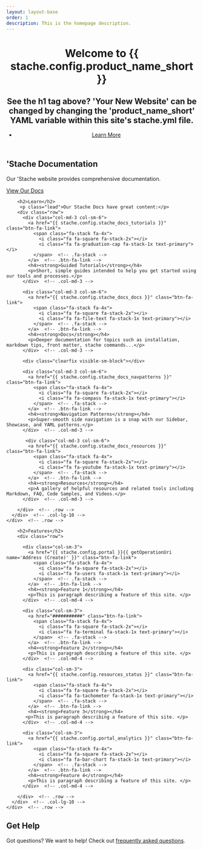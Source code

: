 ```yaml
---
layout: layout-base
order: 1
description: This is the homepage description.
---
```


<header class="welcome" data-stellar-background-ratio="0.5">
  <div class="text-vertical-center">
    <h1>Welcome to {{ stache.config.product_name_short }}</h1>
    <h2>See the h1 tag above?  'Your New Website' can be changed by changing the 'product_name_short' YAML variable within this site's stache.yml file.</h2>
    <ul class="list-inline">
      <li>
        <a href="#about" class="btn btn-lg btn-primary smooth-scroll">Learn More</a>
      </li>
    </ul>
  </div>
</header>

<section id="about" class="about section-padding">
  <div class="container">
    <div class="row">
      <div class="col-sm-12 text-center">
        <h2>'Stache Documentation</h2>
        <p class="lead">Our 'Stache website provides comprehensive documentation.</p>
        <p><a href="{{stache.config.stache_docs}}" class="btn btn-lg btn-primary">View Our Docs</a></p>
      </div>  <!-- .col-sm-12 -->
    </div>  <!-- .row -->
  </div>  <!-- .container -->
</section>  <!-- .about -->

<section id="features" class="learn section-padding bg-primary">
  <div class="container">
    <div class="row text-center">
      <div class="col-lg-10 col-lg-offset-1">
        
        <h2>Learn</h2>
         <p class="lead">Our Stache Docs have great content:</p>
        <div class="row"> 
          <div class="col-md-3 col-sm-6">
            <a href="{{ stache.config.stache_docs_tutorials }}" class="btn-fa-link">
              <span class="fa-stack fa-4x">
                <i class="fa fa-square fa-stack-2x"></i>
                <i class="fa fa-graduation-cap fa-stack-1x text-primary"></i>
              </span>  <!-- .fa-stack -->
            </a>  <!-- .btn-fa-link -->
            <h4><strong>Guided Tutorials</strong></h4>
            <p>Short, simple guides intended to help you get started using our tools and processes.</p>
          </div>  <!-- .col-md-3 -->
          
          <div class="col-md-3 col-sm-6">
            <a href="{{ stache.config.stache_docs_docs }}" class="btn-fa-link">
              <span class="fa-stack fa-4x">
                <i class="fa fa-square fa-stack-2x"></i>
                <i class="fa fa-file-text fa-stack-1x text-primary"></i>
              </span>  <!-- .fa-stack -->
            </a>  <!-- .btn-fa-link -->
            <h4><strong>Docs</strong></h4>
            <p>Deeper documentation for topics such as installation, markdown tips, front matter, stache commands...</p>
          </div>  <!-- .col-md-3 -->
          
          <div class="clearfix visible-sm-block"></div>
          
          <div class="col-md-3 col-sm-6">
            <a href="{{ stache.config.stache_docs_navpatterns }}" class="btn-fa-link">
              <span class="fa-stack fa-4x">
                <i class="fa fa-square fa-stack-2x"></i>
                <i class="fa fa-compass fa-stack-1x text-primary"></i>
              </span>  <!-- .fa-stack -->
            </a>  <!-- .btn-fa-link -->
            <h4><strong>Navigation Patterns</strong></h4>
            <p>Super-smooth side navigation is a snap with our Sidebar, Showcase, and YAML patterns.</p>
          </div>  <!-- .col-md-3 -->
          
           <div class="col-md-3 col-sm-6">
            <a href="{{ stache.config.stache_docs_resources }}" class="btn-fa-link">
              <span class="fa-stack fa-4x">
                <i class="fa fa-square fa-stack-2x"></i>
                <i class="fa fa-youtube fa-stack-1x text-primary"></i>
              </span>  <!-- .fa-stack -->
            </a>  <!-- .btn-fa-link -->
            <h4><strong>Resources</strong></h4>
            <p>A gallery of helpful resources and related tools including Markdown, FAQ, Code Samples, and Videos.</p>
          </div>  <!-- .col-md-3 -->
          
        </div>  <!-- .row -->
      </div>  <!-- .col-lg-10 -->
    </div>  <!-- .row -->
  </div>  <!-- .container -->
</section>  <!-- .learn -->

<section id="services" class="services section-padding bg-secondary">
  <div class="container">
    <div class="row text-center">
      <div class="col-lg-10 col-lg-offset-1">
        
        <h2>Features</h2>
        <div class="row">
          
          <div class="col-sm-3">
            <a href="{{ stache.config.portal }}{{ getOperationUri name='Address (Create)' }}" class="btn-fa-link">
              <span class="fa-stack fa-4x">
                <i class="fa fa-square fa-stack-2x"></i>
                <i class="fa fa-users fa-stack-1x text-primary"></i>
              </span>  <!-- .fa-stack -->
            </a>  <!-- .btn-fa-link -->
            <h4><strong>Feature 1</strong></h4>
            <p>This is paragraph describing a feature of this site. </p>
          </div>  <!-- .col-md-4 -->
          
          <div class="col-sm-3">
            <a href="###########" class="btn-fa-link">
              <span class="fa-stack fa-4x">
                <i class="fa fa-square fa-stack-2x"></i>
                <i class="fa fa-terminal fa-stack-1x text-primary"></i>
              </span>  <!-- .fa-stack -->
            </a>  <!-- .btn-fa-link -->
            <h4><strong>Feature 2</strong></h4>
            <p>This is paragraph describing a feature of this site. </p>
          </div>  <!-- .col-md-4 -->
          
          <div class="col-sm-3">
            <a href="{{ stache.config.resources_status }}" class="btn-fa-link">
              <span class="fa-stack fa-4x">
                <i class="fa fa-square fa-stack-2x"></i>
                <i class="fa fa-tachometer fa-stack-1x text-primary"></i>
              </span>  <!-- .fa-stack -->
            </a>  <!-- .btn-fa-link -->
            <h4><strong>Feature 3</strong></h4>
           <p>This is paragraph describing a feature of this site. </p>
          </div>  <!-- .col-md-4 -->
          
          <div class="col-sm-3">
            <a href="{{ stache.config.portal_analytics }}" class="btn-fa-link">
              <span class="fa-stack fa-4x">
                <i class="fa fa-square fa-stack-2x"></i>
                <i class="fa fa-bar-chart fa-stack-1x text-primary"></i>
              </span>  <!-- .fa-stack -->
            </a>  <!-- .btn-fa-link -->
            <h4><strong>Feature 4</strong></h4>
            <p>This is paragraph describing a feature of this site. </p>
          </div>  <!-- .col-md-4 -->
          
        </div>  <!-- .row -->
      </div>  <!-- .col-lg-10 -->
    </div>  <!-- .row -->
  </div>  <!-- .container -->
</section>  <!-- .services -->

<section id="start" class="start section-padding">
  <div class="container">
    <div class="row">
      <div class="col-sm-12">
        <h2>Get Help</h2>
        <p>Got questions?  We want to help! 
          Check out <a href="{{ stache.config.stache_docs_resources_faq }}">frequently asked questions</a>.</p>
      </div>  <!-- .col-sm-12 -->
    </div>  <!-- .row -->
  </div>  <!-- .container -->
</section>
